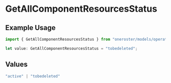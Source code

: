 # GetAllComponentResourcesStatus

## Example Usage

```typescript
import { GetAllComponentResourcesStatus } from "oneroster/models/operations";

let value: GetAllComponentResourcesStatus = "tobedeleted";
```

## Values

```typescript
"active" | "tobedeleted"
```